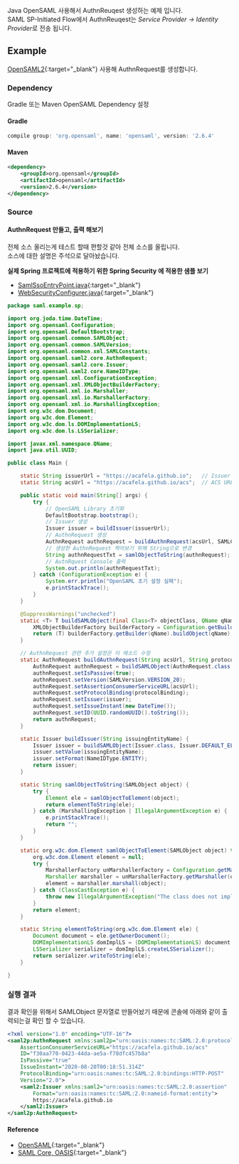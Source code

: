 Java OpenSAML 사용해서 AuthnReuqest 생성하는 예제 입니다.  
SAML SP-Initiated Flow에서 AuthnReuqest는 *Service Provider -> Identity Provider*로 전송 됩니다.

## Example

[OpenSAML2](https://wiki.shibboleth.net/confluence/display/OpenSAML/OSTwoUserManual){:target="_blank"} 사용해 AuthnRequest를 생성합니다.

### Dependency

Gradle 또는 Maven OpenSAML Dependency 설정

#### Gradle

```gradle
compile group: 'org.opensaml', name: 'opensaml', version: '2.6.4'
```

#### Maven

```xml
<dependency>
    <groupId>org.opensaml</groupId>
    <artifactId>opensaml</artifactId>
    <version>2.6.4</version>
</dependency>
```

### Source

#### AuthnRequest 만들고, 출력 해보기

전체 소스 올리는게 테스트 할때 편할것 같아 전체 소스를 올립니다.  
소스에 대한 설명은 주석으로 달아놨습니다.

**실제 Spring 프로젝트에 적용하기 위한 Spring Security 에 적용한 샘플 보기**

- [SamlSsoEntryPoint.java](https://github.com/acafela/java-saml-example/blob/master/saml-example-sp/src/main/java/saml/example/sp/SamlSsoEntryPoint.java){:target="_blank"}
- [WebSecurityConfigurer.java](https://github.com/acafela/java-saml-example/blob/master/saml-example-sp/src/main/java/saml/example/sp/WebSecurityConfigurer.java){:target="_blank"}

```java
package saml.example.sp;

import org.joda.time.DateTime;
import org.opensaml.Configuration;
import org.opensaml.DefaultBootstrap;
import org.opensaml.common.SAMLObject;
import org.opensaml.common.SAMLVersion;
import org.opensaml.common.xml.SAMLConstants;
import org.opensaml.saml2.core.AuthnRequest;
import org.opensaml.saml2.core.Issuer;
import org.opensaml.saml2.core.NameIDType;
import org.opensaml.xml.ConfigurationException;
import org.opensaml.xml.XMLObjectBuilderFactory;
import org.opensaml.xml.io.Marshaller;
import org.opensaml.xml.io.MarshallerFactory;
import org.opensaml.xml.io.MarshallingException;
import org.w3c.dom.Document;
import org.w3c.dom.Element;
import org.w3c.dom.ls.DOMImplementationLS;
import org.w3c.dom.ls.LSSerializer;

import javax.xml.namespace.QName;
import java.util.UUID;

public class Main {

    static String issuerUrl = "https://acafela.github.io";   // Issuer element value로 사용할 값 입력
    static String acsUrl = "https://acafela.github.io/acs";  // ACS URL 입력

    public static void main(String[] args) {
        try {
            // OpenSAML Library 초기화
            DefaultBootstrap.bootstrap();
            // Issuer 생성
            Issuer issuer = buildIssuer(issuerUrl);
            // AuthnRequest 생성
            AuthnRequest authnRequest = buildAuthnRequest(acsUrl, SAMLConstants.SAML2_POST_BINDING_URI, issuer);
            // 생성한 AuthnRequest 찍어보기 위해 String으로 변경
            String authnRequestTxt = samlObjectToString(authnRequest);
            // AutnRquest Console 출력
            System.out.println(authnRequestTxt);
        } catch (ConfigurationException e) {
            System.err.println("OpenSAML 초기 설정 실패");
            e.printStackTrace();
        }
    }

    @SuppressWarnings("unchecked")
    static <T> T buildSAMLObject(final Class<T> objectClass, QName qName) {
        XMLObjectBuilderFactory builderFactory = Configuration.getBuilderFactory();
        return (T) builderFactory.getBuilder(qName).buildObject(qName);
    }

    // AuthnRequest 관련 추가 설정은 이 메소드 수정
    static AuthnRequest buildAuthnRequest(String acsUrl, String protocolBinding, Issuer issuer) {
        AuthnRequest authnRequest = buildSAMLObject(AuthnRequest.class, AuthnRequest.DEFAULT_ELEMENT_NAME);
        authnRequest.setIsPassive(true);
        authnRequest.setVersion(SAMLVersion.VERSION_20);
        authnRequest.setAssertionConsumerServiceURL(acsUrl);
        authnRequest.setProtocolBinding(protocolBinding);
        authnRequest.setIssuer(issuer);
        authnRequest.setIssueInstant(new DateTime());
        authnRequest.setID(UUID.randomUUID().toString());
        return authnRequest;
    }

    static Issuer buildIssuer(String issuingEntityName) {
        Issuer issuer = buildSAMLObject(Issuer.class, Issuer.DEFAULT_ELEMENT_NAME);
        issuer.setValue(issuingEntityName);
        issuer.setFormat(NameIDType.ENTITY);
        return issuer;
    }

    static String samlObjectToString(SAMLObject object) {
        try {
            Element ele = samlObjectToElement(object);
            return elementToString(ele);
        } catch (MarshallingException | IllegalArgumentException e) {
            e.printStackTrace();
            return "";
        }
    }

    static org.w3c.dom.Element samlObjectToElement(SAMLObject object) throws MarshallingException {
        org.w3c.dom.Element element = null;
        try {
            MarshallerFactory unMarshallerFactory = Configuration.getMarshallerFactory();
            Marshaller marshaller = unMarshallerFactory.getMarshaller(object);
            element = marshaller.marshall(object);
        } catch (ClassCastException e) {
            throw new IllegalArgumentException("The class does not implement the interface XMLObject", e);
        }
        return element;
    }

    static String elementToString(org.w3c.dom.Element ele) {
        Document document = ele.getOwnerDocument();
        DOMImplementationLS domImplLS = (DOMImplementationLS) document.getImplementation();
        LSSerializer serializer = domImplLS.createLSSerializer();
        return serializer.writeToString(ele);
    }

}
```

### 실행 결과

결과 확인을 위해서 SAMLObject 문자열로 만들어놨기 때문에 콘솔에 아래와 같이 출력되는걸 확인 할 수 있습니다.

```xml
<?xml version="1.0" encoding="UTF-16"?>
<saml2p:AuthnRequest xmlns:saml2p="urn:oasis:names:tc:SAML:2.0:protocol" 
    AssertionConsumerServiceURL="https://acafela.github.io/acs" 
    ID="f30aa770-0423-44da-ae5a-f78dfc457b8a" 
    IsPassive="true" 
    IssueInstant="2020-08-20T00:18:51.314Z" 
    ProtocolBinding="urn:oasis:names:tc:SAML:2.0:bindings:HTTP-POST" 
    Version="2.0">
    <saml2:Issuer xmlns:saml2="urn:oasis:names:tc:SAML:2.0:assertion" 
        Format="urn:oasis:names:tc:SAML:2.0:nameid-format:entity">
        https://acafela.github.io
    </saml2:Issuer>
</saml2p:AuthnRequest>
```

#### Reference

- [OpenSAML](https://wiki.shibboleth.net/confluence/display/OpenSAML/OSTwoUsrManJavaWriteToXML){:target="_blank"}
- [SAML Core, OASIS](https://docs.oasis-open.org/security/saml/v2.0/saml-core-2.0-os.pdf){:target="_blank"}
